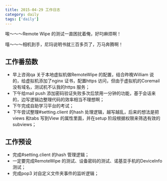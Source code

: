 ```yaml
---
title: 2015-04-29 工作日志
category: daily
tags: ['daily']
---
```


唉～～～Remote Wipe 的测试一直困扰着俺，好叼麻烦啊！

嘻～～～相机到手，尼玛说明书就三百多页了，万马奔腾啊！

## 工作番茄数
- 早上咨询qa 关于本地虚拟机做RemoteWipe 的配置，结合昨晚William 说的，给虚拟机添加了nginx 证书，配置https 访问，但由于虚拟机的Coremail 没有域名，测试机不认我的https 服务；
- 下午给mail push 添加密码验证失败多次后禁用一分钟的功能，基于会话来的，边写逻辑边整理代码的效率相当不理想啊；
- 下午完成自助学习平台的考试；
- 下午尝试整理#setting.client 的hash 处理逻辑，越写越乱，后来的想法是把views 和tabs 写到View 的属性里面，并在setup 阶段根据权限来筛选有效的subviews；

## 工作预设
- 完成#setting.client 的hash 管理逻辑；
- 一定要完成RemoteWipe 的测试、设备密码的测试、诺基亚手机的DeviceInfo 测试；
- 完成pop3 对自定义文件夹事件的监听逻辑；